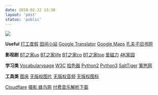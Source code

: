 ```yaml
---
date: 2018-02-22 13:30
layout: 'post'
status: 'public'
---
```

![](https://cdn.pixabay.com/photo/2020/01/20/20/58/building-4781384_1280.jpg)

**Useful**
[打工度假](http://www.whver.net/)
[田间小站](https://www.tianfateng.cn/)
[Google Translator](https://translate.google.com/)
[Google Maps](https://www.google.com/maps)
[孔夫子旧书网](https://www.kongfz.com/)

**影视剧**
[BT之家us](https://www.btbtt.us)
[BT之家life](https://www.btbtt.life)
[BT之家co](https://www.btbtt.co)
[BT之家top](https://www.btbtt.top)
[爱磁力](http://www.aicili.pw/)
[4K家园](https://www.4kjia.com)

**学习类**
[Vocabularypage](http://www.vocabularypage.com)
[W3C](https://www.w3school.com.cn/index.html)
[拾色器](https://www.w3cschool.cn/tools/index?name=cpicker)
[Python2](https://www.runoob.com/python/python-tutorial.html)
[Python3](https://www.runoob.com/python3/python3-tutorial.html)
[SaltTiger](https://salttiger.com)
[篱笆网](https://www.liba.com)

**工具类**
[图床](https://sm.ms/)
[无版权图片](https://pixabay.com/)
[无版权音频](https://www.bensound.com/)
[无版权图标](https://www.flaticon.com/)

[Cloudflare](https://dash.cloudflare.com)
[摄影 蜂鸟网](http://www.fengniao.com/)
[付费音乐解析下载](http://music.zhuolin.wang/)

